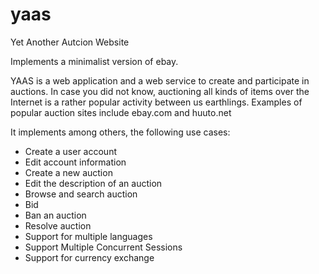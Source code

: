 # yaas
Yet Another Autcion Website

Implements a minimalist version of ebay.

YAAS is a web application and a web service to create and participate in
auctions. In case you did not know, auctioning all kinds of items over the
Internet is a rather popular activity between us earthlings. Examples of
popular auction sites include ebay.com and huuto.net

It implements among others, the following use cases:

- Create a user account
- Edit account information
- Create a new auction
- Edit the description of an auction
- Browse and search auction
- Bid
- Ban an auction
- Resolve auction
- Support for multiple languages
- Support Multiple Concurrent Sessions
- Support for currency exchange
